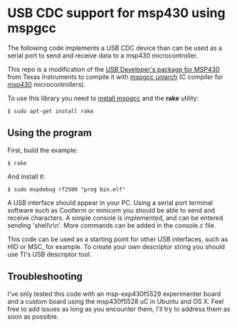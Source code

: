 USB CDC support for msp430 using mspgcc
======================================

The following code implements a USB CDC device than can be used as a serial port to send and receive data to a msp430 microcontroller.

This repo is a modification of the [USB Developer's package for MSP430](http://www.ti.com/tool/msp430usbdevpack) from Texas Instruments to compile it with [mspgcc uniarch](http://mspgcc.sourceforge.net/) (C compiler for [msp430](http://www.ti.com/msp430) microcontrollers). 

To use this library you need to [install mspgcc](https://github.com/jlhonora/mspgcc-install) and the __rake__ utility:

    $ sudo apt-get install rake

## Using the program ##

First, build the example:

    $ rake

And install it:

    $ sudo mspdebug rf2500 "prog bin.elf"

A USB interface should appear in your PC. Using a serial port terminal software such as Coolterm or minicom you should be able to send and receive characters. A simple console is implemented, and can be entered sending 'shell\r\n'. More commands can be added in the console.c file.

This code can be used as a starting point for other USB interfaces, such as HID or MSC, for example. To create your own descriptor string you should use TI's USB descriptor tool.

## Troubleshooting ##

I've only tested this code with an msp-exp430f5529 experimenter board and a custom board using the msp430f5528 uC in Ubuntu and OS X. Feel free to add issues as long as you encounter them, I'll try to address them as soon as possible.
